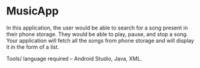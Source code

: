 # MusicApp

In this application, the user would be able to
search for a song present in their phone storage.
They would be able to play, pause, and stop a
song. Your application will fetch all the songs from
phone storage and will display it in the form of a
list.

Tools/ language required – Android Studio, Java, XML.
